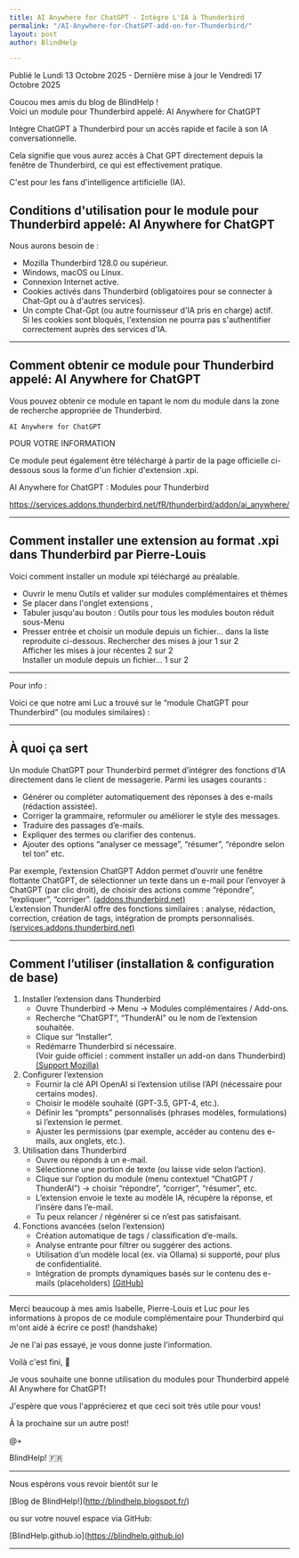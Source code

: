 ```yaml
---
title: AI Anywhere for ChatGPT - Intègre L'IA à Thunderbird
permalink: "/AI-Anywhere-for-ChatGPT-add-on-for-Thunderbird/"
layout: post
author: BlindHelp

---
```


<footer>Publié le Lundi 13 Octobre 2025 - Dernière mise à jour le Vendredi 17 Octobre 2025</footer>

Coucou mes amis du blog de BlindHelp !    
Voici un module pour Thunderbird appelé: AI Anywhere for ChatGPT    

Intègre ChatGPT à Thunderbird pour un accès rapide et facile à son IA conversationnelle.    

Cela signifie que vous aurez accès à Chat GPT directement depuis la fenêtre de Thunderbird, ce qui est effectivement pratique.    

C'est pour les fans d'intelligence artificielle (IA).    

## Conditions d'utilisation pour le module pour Thunderbird appelé: AI Anywhere for ChatGPT
Nous aurons besoin de :    
* Mozilla Thunderbird 128.0 ou supérieur.
* Windows, macOS ou Linux.
* Connexion Internet active.
* Cookies activés dans Thunderbird (obligatoires pour se connecter à Chat-Gpt ou à d'autres services).
* Un compte Chat-Gpt (ou autre fournisseur d'IA pris en charge) actif.    
Si les cookies sont bloqués, l'extension ne pourra pas s'authentifier correctement auprès des services d'IA.

___

## Comment obtenir ce module pour Thunderbird appelé: AI Anywhere for ChatGPT
Vous pouvez obtenir ce module en tapant le nom du module dans la zone de recherche appropriée de Thunderbird.    

`AI Anywhere for ChatGPT`    

POUR VOTRE INFORMATION    

Ce module peut également être téléchargé à partir de la page officielle ci-dessous sous la forme d'un fichier d'extension .xpi.    

AI Anywhere for ChatGPT : Modules pour Thunderbird    

<https://services.addons.thunderbird.net/fR/thunderbird/addon/ai_anywhere/>

___

## Comment installer une extension au format .xpi dans Thunderbird par Pierre-Louis

Voici comment installer un module xpi téléchargé au préalable.

* Ouvrir le menu Outils et valider sur modules complémentaires et thèmes
* Se placer dans l'onglet extensions ,
* Tabuler jusqu'au bouton : Outils pour tous les modules bouton réduit sous-Menu 
* Presser entrée et choisir un module depuis un fichier… dans la liste reproduite ci-dessous.
Rechercher des mises à jour 1 sur 2    
Afficher les mises à jour récentes 2 sur 2    
Installer un module depuis un fichier… 1 sur 2

___

Pour info :    

Voici ce que notre ami Luc a trouvé sur le “module ChatGPT pour Thunderbird” (ou modules similaires) :    
 
___

## À quoi ça sert
Un module ChatGPT pour Thunderbird permet d’intégrer des fonctions d’IA directement dans le client de messagerie. Parmi les usages courants :    
* Générer ou compléter automatiquement des réponses à des e-mails (rédaction assistée).
* Corriger la grammaire, reformuler ou améliorer le style des messages.
* Traduire des passages d’e-mails.
* Expliquer des termes ou clarifier des contenus.
* Ajouter des options “analyser ce message”, “résumer”, “répondre selon tel ton” etc.

Par exemple, l’extension ChatGPT Addon permet d’ouvrir une fenêtre flottante ChatGPT, de sélectionner un texte dans un e-mail pour l’envoyer à ChatGPT (par clic droit), de choisir des actions comme “répondre”, “expliquer”, “corriger”. [(addons.thunderbird.net)](https://addons.thunderbird.net/en-US/thunderbird/addon/chatgpt-addon/versions/?utm_source=chatgpt.com)    
L’extension ThunderAI offre des fonctions similaires : analyse, rédaction, correction, création de tags, intégration de prompts personnalisés. [(services.addons.thunderbird.net)](https://services.addons.thunderbird.net/en-US/thunderbird/addon/thunderai/?utm_source=chatgpt.com)    
 
___

## Comment l’utiliser (installation & configuration de base)
1. Installer l’extension dans Thunderbird
    * Ouvre Thunderbird → Menu → Modules complémentaires / Add-ons.
    * Recherche “ChatGPT”, “ThunderAI” ou le nom de l’extension souhaitée.
    * Clique sur “Installer”.
    * Redémarre Thunderbird si nécessaire.    
(Voir guide officiel : comment installer un add-on dans Thunderbird) [(Support Mozilla)](https://support.mozilla.org/en-US/kb/installing-addon-thunderbird?utm_source=chatgpt.com)    
2. Configurer l’extension
    * Fournir la clé API OpenAI si l’extension utilise l’API (nécessaire pour certains modes).
    * Choisir le modèle souhaité (GPT-3.5, GPT-4, etc.).
    * Définir les “prompts” personnalisés (phrases modèles, formulations) si l’extension le permet.
    * Ajuster les permissions (par exemple, accéder au contenu des e-mails, aux onglets, etc.).
3. Utilisation dans Thunderbird
    * Ouvre ou réponds à un e-mail.
    * Sélectionne une portion de texte (ou laisse vide selon l’action).
    * Clique sur l’option du module (menu contextuel “ChatGPT / ThunderAI”) → choisir “répondre”, “corriger”, “résumer”, etc.
    * L’extension envoie le texte au modèle IA, récupère la réponse, et l’insère dans l’e-mail.
    * Tu peux relancer / régénérer si ce n’est pas satisfaisant.
4. Fonctions avancées (selon l’extension)
    * Création automatique de tags / classification d’e-mails.
    * Analyse entrante pour filtrer ou suggérer des actions.
    * Utilisation d’un modèle local (ex. via Ollama) si supporté, pour plus de confidentialité.
    * Intégration de prompts dynamiques basés sur le contenu des e-mails (placeholders) [(GitHub)](https://github.com/micz/ThunderAI?utm_source=chatgpt.com)

___

Merci beaucoup à mes amis Isabelle, Pierre-Louis et Luc pour les informations à propos de ce module complémentaire pour Thunderbird qui m'ont aidé à écrire ce post! (handshake)    

Je ne l'ai pas essayé, je vous donne juste l'information.    

Voilà c'est fini, 🔐    

Je vous souhaite une bonne utilisation du modules pour Thunderbird appelé AI Anywhere for ChatGPT!    

J'espère que vous l'apprécierez et que ceci  soit très utile pour vous!    

À la prochaine sur un autre post!    

@+    

BlindHelp!  🇫🇷



---



Nous espérons vous revoir bientôt sur le      

\[Blog de BlindHelp!](http://blindhelp.blogspot.fr/)                    

ou sur  votre nouvel espace via GitHub:                     

\[BlindHelp.github.io](https://blindhelp.github.io)                    



---



